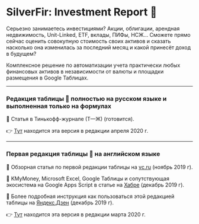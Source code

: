 # SilverFir: Investment Report :evergreen_tree:
Серьезно занимаетесь инвестициями? Акции, облигации, арендная недвижимость, Unit-Linked, ETF, вклады, ПИФы, НСЖ… Сможете прямо сейчас оценить совокупную стоимость своих активов и сказать насколько она изменилась за последний месяц и какой принесёт доход в будущем?

Комплексное решение по автоматизации учета практически любых финансовых активов в независимости от валюты и площадки размещения в Google Таблицах.

* * * * *

### Редакция таблицы :evergreen_tree: полностью на русском языке и выполненная только на формулах
:round_pushpin: Статья в Тинькофф-журнале (Т—Ж) (готовится).

:point_right: [Тут](https://github.com/empenoso/SilverFir-Investment-Report/) находится эта версия в редакции апреля 2020 г.

* * * * *

### Первая редакция таблицы :evergreen_tree: на английском языке
:round_pushpin: Обзорная статья по первой редакции таблицы на [vc.ru](https://vc.ru/finance/92990-upravlencheskiy-uchet-lichnyh-aktivov) (ноябрь 2019 г).

:round_pushpin: KMyMoney, Microsoft Excel, Google Таблицы и сопутствующая экосистема на Google Apps Script в статье на [Хабре](https://habr.com/ru/post/477920/#Google) (декабрь 2019 г).

:round_pushpin: Более подробная инструкция как пользоваться этой редакцией таблицы на [Яндекс.Дзен](https://zen.yandex.ru/media/id/5dfb4f5af73d9d00ae13157e/googletablica-pomojet-podschitat-vashi-finansovye-aktivy--5dfb53f91febd400b9d08780?ref=github.com) (декабрь 2019 г).

:point_right: [Тут](https://docs.google.com/spreadsheets/d/1iNhWf2WdEFzD41gd6Zl98ILGu4KBg8Hr9gETJHr-4bc/edit?usp=sharing) находится эта версия в редакции марта 2020 г.
